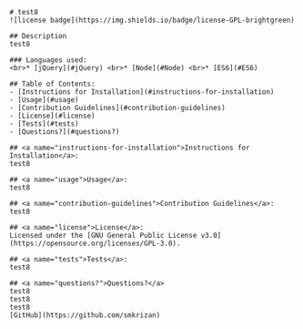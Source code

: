 
    # test8
    ![license badge](https://img.shields.io/badge/license-GPL-brightgreen)

    ## Description
    test8

    ### Languages used:
    <br>* [jQuery](#jQuery) <br>* [Node](#Node) <br>* [ES6](#ES6)

    ## Table of Contents:
    - [Instructions for Installation](#instructions-for-installation)
    - [Usage](#usage)
    - [Contribution Guidelines](#contribution-guidelines)
    - [License](#license)
    - [Tests](#tests)
    - [Questions?](#questions?)

    ## <a name="instructions-for-installation">Instructions for Installation</a>:
    test8

    ## <a name="usage">Usage</a>:
    test8
    
    ## <a name="contribution-guidelines">Contribution Guidelines</a>:
    test8

    ## <a name="license">License</a>:
    Licensed under the [GNU General Public License v3.0](https://opensource.org/licenses/GPL-3.0).

    ## <a name="tests">Tests</a>:
    test8

    ## <a name="questions?">Questions?</a>
    test8
    test8
    test8
    [GitHub](https://github.com/smkrizan)

    